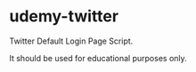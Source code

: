# udemy-twitter

Twitter Default Login Page Script.

It should be used for educational purposes only.
